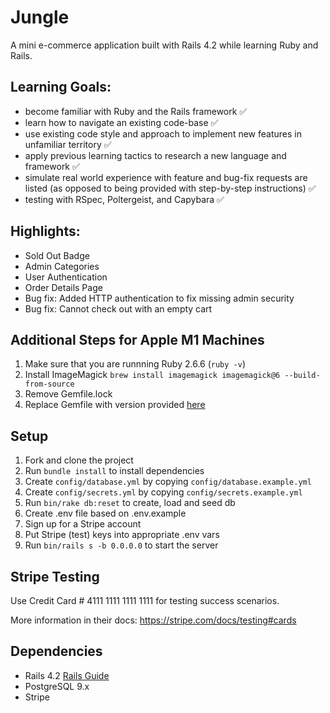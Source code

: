 # Jungle

A mini e-commerce application built with Rails 4.2 while learning Ruby and Rails.

## Learning Goals:

- become familiar with Ruby and the Rails framework ✅
- learn how to navigate an existing code-base ✅
- use existing code style and approach to implement new features in unfamiliar territory ✅
- apply previous learning tactics to research a new language and framework ✅
- simulate real world experience with feature and bug-fix requests are listed (as opposed to being provided with step-by-step instructions) ✅
- testing with RSpec, Poltergeist, and Capybara ✅

## Highlights:

- Sold Out Badge
- Admin Categories
- User Authentication
- Order Details Page
- Bug fix: Added HTTP authentication to fix missing admin security
- Bug fix: Cannot check out with an empty cart

## Additional Steps for Apple M1 Machines

1. Make sure that you are runnning Ruby 2.6.6 (`ruby -v`)
1. Install ImageMagick `brew install imagemagick imagemagick@6 --build-from-source`
1. Remove Gemfile.lock
1. Replace Gemfile with version provided [here](https://gist.githubusercontent.com/FrancisBourgouin/831795ae12c4704687a0c2496d91a727/raw/ce8e2104f725f43e56650d404169c7b11c33a5c5/Gemfile)

## Setup

1. Fork and clone the project
2. Run `bundle install` to install dependencies
3. Create `config/database.yml` by copying `config/database.example.yml`
4. Create `config/secrets.yml` by copying `config/secrets.example.yml`
5. Run `bin/rake db:reset` to create, load and seed db
6. Create .env file based on .env.example
7. Sign up for a Stripe account
8. Put Stripe (test) keys into appropriate .env vars
9. Run `bin/rails s -b 0.0.0.0` to start the server

## Stripe Testing

Use Credit Card # 4111 1111 1111 1111 for testing success scenarios.

More information in their docs: <https://stripe.com/docs/testing#cards>

## Dependencies

- Rails 4.2 [Rails Guide](http://guides.rubyonrails.org/v4.2/)
- PostgreSQL 9.x
- Stripe
